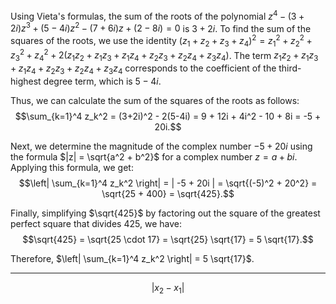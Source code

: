 Using Vieta's formulas, the sum of the roots of the polynomial $z^4 - (3+2i)z^3 + (5-4i)z^2 - (7+6i)z+ (2-8i) = 0$ is $3+2i$. To find the sum of the squares of the roots, we use the identity $(z_1+z_2+z_3+z_4)^2 = z_1^2+z_2^2+z_3^2+z_4^2 + 2(z_1z_2+z_1z_3+z_1z_4+z_2z_3+z_2z_4+z_3z_4)$. The term $z_1z_2+z_1z_3+z_1z_4+z_2z_3+z_2z_4+z_3z_4$ corresponds to the coefficient of the third-highest degree term, which is $5-4i$. 

Thus, we can calculate the sum of the squares of the roots as follows:
$$\sum_{k=1}^4 z_k^2 = (3+2i)^2 - 2(5-4i) = 9 + 12i + 4i^2 - 10 + 8i = -5 + 20i.$$

Next, we determine the magnitude of the complex number $-5 + 20i$ using the formula $|z| = \sqrt{a^2 + b^2}$ for a complex number $z = a + bi$. Applying this formula, we get:
$$\left| \sum_{k=1}^4 z_k^2 \right| = | -5 + 20i | = \sqrt{(-5)^2 + 20^2} = \sqrt{25 + 400} = \sqrt{425}.$$

Finally, simplifying $\sqrt{425}$ by factoring out the square of the greatest perfect square that divides $425$, we have:
$$\sqrt{425} = \sqrt{25 \cdot 17} = \sqrt{25} \sqrt{17} = 5 \sqrt{17}.$$

Therefore, $\left| \sum_{k=1}^4 z_k^2 \right| = 5 \sqrt{17}$.
___
$$\lvert x_2-x_1 \rvert$$